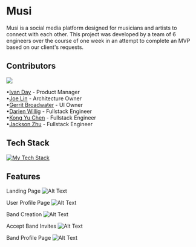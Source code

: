 # Musi

Musi is a social media platform designed for musicians and artists to connect with each other. This project was developed by a team of 6 engineers over the course of one week in an attempt to complete an MVP based on our client's requests.

## Contributors

<a href="https://github.com/RFE-2210-CoralSea/Jamn/graphs/contributors">
  <img src="https://contrib.rocks/image?repo=RFE-2210-CoralSea/Jamn" />
</a>

•[Ivan Day](https://github.com/ivanday) - Product Manager<br />
•[Joe Lin](https://github.com/joelinnn) - Architecture Owner<br />
•[Gerrit Broadwater](https://github.com/Therason) - UI Owner<br />
•[Darien Willig](https://github.com/darrienwillig) - Fullstack Engineer<br />
•[Kong Yu Chen](https://github.com/Kchen1515) - Fullstack Engineer<br />
•[Jackson Zhu](https://github.com/Jacksonwrk3) - Fullstack Engineer<br />

## Tech Stack

[![My Tech Stack](https://github-readme-tech-stack.vercel.app/api/cards?title=Tech%20Stack&fontSize=15&showBorder=false&lineCount=2&theme=one_dark&hideBg=true&hideTitle=true&line1=Javascript,Javascript,F7DF1E;Typescript,TypeScript,3178C6;Next.js,Next.js,FFFFFF;&line2=PostgreSQL,PostgreSQL,4169E1;Node.js,Node.js,339933;react,react,61DAFB)](https://github-readme-tech-stack.vercel.app/api/cards?title=Tech%20Stack&fontSize=15&showBorder=false&lineCount=2&theme=one_dark&hideBg=true&hideTitle=true&line1=Javascript,Javascript,F7DF1E;Typescript,TypeScript,3178C6;Next.js,Next.js,FFFFFF;&line2=PostgreSQL,PostgreSQL,4169E1;Node.js,Node.js,339933;react,react,61DAFB)

## Features

Landing Page
![Alt Text](/public/landing_demo.gif)

User Profile Page
![Alt Text](/public/personal_demo.gif)

Band Creation
![Alt Text](/public/band_creation_demo.gif)

Accept Band Invites
![Alt Text](/public/band_invites_demo.gif)

Band Profile Page
![Alt Text](/public/band_demo.gif)
